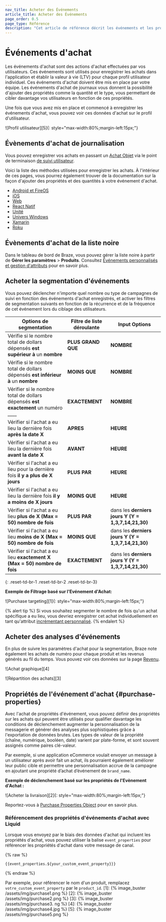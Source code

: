 ```yaml
---
nav_title: Acheter des Événements
article_title: Acheter des Événements
page_order: 0.5
page_type: Référence
description: "Cet article de référence décrit les événements et les propriétés d'achat, leur utilisation, et où consulter les analyses pertinentes."
---
```


# Événements d'achat

Les événements d'achat sont des actions d'achat effectuées par vos utilisateurs. Ces événements sont utilisés pour enregistrer les achats dans l'application et établir la valeur à vie (LTV) pour chaque profil utilisateur individuel. Ces événements d'achat doivent être mis en place par votre équipe. Les événements d'achat de journaux vous donnent la possibilité d'ajouter des propriétés comme la quantité et le type, vous permettant de cibler davantage vos utilisateurs en fonction de ces propriétés.

Une fois que vous avez mis en place et commencé à enregistrer les événements d'achat, vous pouvez voir ces données d'achat sur le profil d'utilisateur.

!\[Profil utilisateur\]\[5\]{: style="max-width:80%;margin-left:15px;"}

## Évènements d'achat de journalisation

Vous pouvez enregistrer vos achats en passant un [Achat Objet]({{site.baseurl}}/api/objects_filters/purchase_object/) via le point de terminaison [de suivi utilisateur]({{site.baseurl}}/api/endpoints/user_data/post_user_track/).

Voici la liste des méthodes utilisées pour enregistrer les achats. À l'intérieur de ces pages, vous pourrez également trouver de la documentation sur la façon d'ajouter des propriétés et des quantités à votre événement d'achat.

- [Android et FireOS]({{site.baseurl}}/developer_guide/platform_integration_guides/android/analytics/logging_purchases/)
- [iOS]({{site.baseurl}}/developer_guide/platform_integration_guides/ios/analytics/logging_purchases/)
- [Web]({{site.baseurl}}/developer_guide/platform_integration_guides/web/analytics/logging_purchases/)
- [React Natif]({{site.baseurl}}/developer_guide/platform_integration_guides/react_native/analytics/#logging-purchases)
- [Unité]({{site.baseurl}}/developer_guide/platform_integration_guides/unity/Analytics/logging_purchases/)
- [Univers Windows]({{site.baseurl}}/developer_guide/platform_integration_guides/windows_universal/analytics/logging_purchases/)
- [Xamarin]({{site.baseurl}}/developer_guide/platform_integration_guides/xamarin/analytics/#logging-purchases)
- [Roku]({{site.baseurl}}/developer_guide/platform_integration_guides/roku/analytics/logging_purchases/)

## Évènements d'achat de la liste noire

Dans le tableau de bord de Braze, vous pouvez gérer la liste noire à partir de **Gérer les paramètres** > **Produits**. Consultez [Événements personnalisés et gestion d'attributs]({{site.baseurl}}/user_guide/administrative/app_settings/manage_app_group/custom_event_and_attribute_management/) pour en savoir plus.

## Acheter la segmentation d'événements

Vous pouvez déclencher n'importe quel nombre ou type de campagnes de suivi en fonction des événements d'achat enregistrés, et activer les filtres de segmentation suivants en fonction de la récurrence et de la fréquence de cet événement lors du ciblage des utilisateurs.

| Options de segmentation                                                           | Filtre de liste déroulante | Input Options                                      |
| --------------------------------------------------------------------------------- | -------------------------- | -------------------------------------------------- |
| Vérifie si le nombre total de dollars dépensés __est supérieur à__ un __nombre__  | __PLUS GRAND QUE__         | __NOMBRE__                                         |
| Vérifie si le nombre total de dollars dépensés __est inférieur à__ un __nombre__  | __MOINS QUE__              | __NOMBRE__                                         |
| Vérifier si le nombre total de dollars dépensés __est exactement__ un numéro ____ | __EXACTEMENT__             | __NOMBRE__                                         |
| Vérifier si l'achat a eu lieu la dernière fois __après la date X__                | __APRES__                  | __HEURE__                                          |
| Vérifier si l'achat a eu lieu la dernière fois __avant la date X__                | __AVANT__                  | __HEURE__                                          |
| Vérifier si l'achat a eu lieu pour la dernière fois __il y a plus de X jours__    | __PLUS PAR__               | __HEURE__                                          |
| Vérifier si l'achat a eu lieu la dernière fois __il y a moins de X jours__        | __MOINS QUE__              | __HEURE__                                          |
| Vérifier si l'achat a eu lieu __plus de X (Max = 50) nombre de fois__             | __PLUS PAR__               | dans les __derniers jours Y (Y = 1,3,7,14,21,30)__ |
| Vérifier si l'achat a eu lieu __moins de X (Max = 50) nombre de fois__            | __MOINS QUE__              | dans les __derniers jours Y (Y = 1,3,7,14,21,30)__ |
| Vérifier si l'achat a eu lieu __exactement X (Max = 50) nombre de fois__          | __EXACTEMENT__             | dans les __derniers jours Y (Y = 1,3,7,14,21,30)__ |
{: .reset-td-br-1 .reset-td-br-2 .reset-td-br-3}

**Exemple de Filtrage basé sur l'Evénement d'Achat:**

!\[Purchase targeting\]\[1\]{: style="max-width:80%;margin-left:15px;"}

{% alert tip %}
Si vous souhaitez segmenter le nombre de fois qu'un achat spécifique a eu lieu, vous devriez enregistrer cet achat individuellement en tant qu'attribut [incrémentant personnalisé]({{site.baseurl}}/developer_guide/platform_wide/analytics_overview/#custom-attribute-storage).
{% endalert %}

## Acheter des analyses d'événements

En plus de suivre les paramètres d'achat pour la segmentation, Braze note également les achats de numéro pour chaque produit et les revenus générés au fil du temps. Vous pouvez voir ces données sur la page [Revenu]({{site.baseurl}}/user_guide/data_and_analytics/export_braze_data/exporting_revenue_data/#revenue-data).

!\[Achat graphique\]\[4\]

!\[Répartition des achats\]\[3\]

## Propriétés de l'événement d'achat {#purchase-properties}

Avec l'achat de propriétés d'événement, vous pouvez définir des propriétés sur les achats qui peuvent être utilisés pour qualifier davantage les conditions de déclenchement augmenter la personnalisation de la messagerie et générer des analyses plus sophistiquées grâce à l'exportation de données brutes. Les types de valeur de la propriété (chaîne, numérique, booléen, date) varient par plate-forme, et sont souvent assignés comme paires clé-valeur.

Par exemple, si une application eCommerce voulait envoyer un message à un utilisateur après avoir fait un achat, ils pourraient également améliorer leur public cible et permettre une personnalisation accrue de la campagne en ajoutant une propriété d’achat d’événement de `brand_name`.

**Exemple de déclenchement basé sur les propriétés de l'Evènement d'Achat :**

!\[Acheter la livraison\]\[2\]{: style="max-width:80%;margin-left:15px;"}

Reportez-vous à [Purchase Properties Object]({{site.baseurl}}/api/objects_filters/purchase_object/#purchase-properties-object) pour en savoir plus.

### Référencement des propriétés d'événements d'achat avec Liquid

Lorsque vous envoyez par le biais des données d'achat qui incluent les propriétés d'achat, vous pouvez utiliser la balise `event_properties` pour référencer les propriétés d'achat dans votre message de canal.

{% raw %}

```liquid
{{event_properties.${your_custom_event_property}}}
```

{% endraw %}

Par exemple, pour référencer le nom d'un produit, remplacez `votre_custom_event_property` par le `product_id`.
[1]: {% image_buster /assets/img/purchase1.png %} [2]: {% image_buster /assets/img/purchase2.png %} [3]: {% image_buster /assets/img/purchase3. ng %} [4]: {% image_buster /assets/img/purchase4.jpg %} [5]: {% image_buster /assets/img/purchase5.png %}